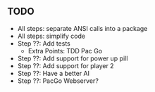 ## TODO

- All steps: separate ANSI calls into a package
- All steps: simplify code
- Step ??: Add tests
    - Extra Points: TDD Pac Go
- Step ??: Add support for power up pill
- Step ??: Add support for player 2
- Step ??: Have a better AI
- Step ??: PacGo Webserver?
